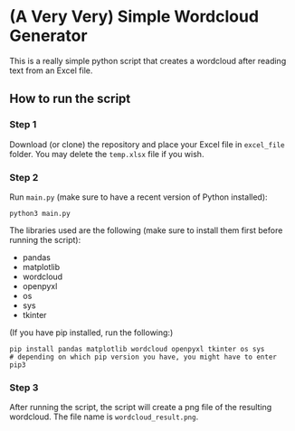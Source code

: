 # (A Very Very) Simple Wordcloud Generator
This is a really simple python script that creates a wordcloud after reading text from an Excel file.

## How to run the script

### Step 1
Download (or clone) the repository and place your Excel file in `excel_file` folder. You may delete the `temp.xlsx` file if you wish.

### Step 2
Run `main.py` (make sure to have a recent version of Python installed):
```
python3 main.py
```
The libraries used are the following (make sure to install them first before running the script):
- pandas
- matplotlib
- wordcloud
- openpyxl
- os
- sys
- tkinter

(If you have pip installed, run the following:)
```
pip install pandas matplotlib wordcloud openpyxl tkinter os sys
# depending on which pip version you have, you might have to enter pip3
```

### Step 3
After running the script, the script will create a png file of the resulting wordcloud. The file name is `wordcloud_result.png`.

